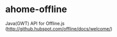 ahome-offline
=============

Java(GWT) API for Offline.js (http://github.hubspot.com/offline/docs/welcome/)
